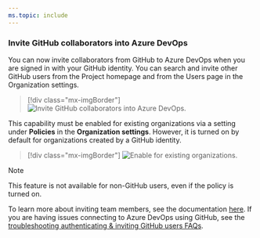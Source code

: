 ```yaml
---
ms.topic: include
---
```


### Invite GitHub collaborators into Azure DevOps

You can now invite collaborators from GitHub to Azure DevOps when you are signed in with your GitHub identity. You can search and invite other GitHub users from the Project homepage and from the Users page in the Organization settings.

> [!div class="mx-imgBorder"]
> ![Invite GitHub collaborators into Azure DevOps.](../../media/155_20.png)

This capability must be enabled for existing organizations via a setting under **Policies** in the **Organization settings**. However, it is turned on by default for organizations created by a GitHub identity.

> [!div class="mx-imgBorder"]
> ![Enable for existing organizations.](../../media/155_27.png)

> [!NOTE]
> This feature is not available for non-GitHub users, even if the policy is turned on.

To learn more about inviting team members, see the documentation [here](/azure/devops/user-guide/sign-up-invite-teammates?view=azure-devops&preserve-view=true#invite-team-members). If you are having issues connecting to Azure DevOps using GitHub, see the [troubleshooting authenticating & inviting GitHub users FAQs](/azure/devops/organizations/security/faq-github-authentication?view=azure-devops&preserve-view=true).